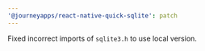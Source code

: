 ```yaml
---
'@journeyapps/react-native-quick-sqlite': patch
---
```


Fixed incorrect imports of `sqlite3.h` to use local version.
